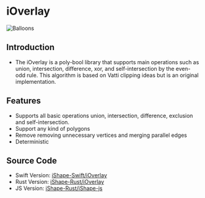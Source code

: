# iOverlay

![Balloons](/img/balloons.svg)


## Introduction

- The iOverlay is a poly-bool library that supports main operations such as union, intersection, difference, xor, and self-intersection by the even-odd rule. This algorithm is based on Vatti clipping ideas but is an original implementation.
  
## Features

- Supports all basic operations union, intersection, difference, exclusion and self-intersection.
- Support any kind of polygons
- Remove removing unnecessary vertices and merging parallel edges
- Deterministic

## Source Code

- Swift Version: [iShape-Swift/iOverlay](https://github.com/iShape-Swift/iOverlay)
- Rust Version: [iShape-Rust/iOverlay](https://github.com/iShape-Rust/iOverlay)
- JS Version: [iShape-Rust/iShape-js](https://github.com/iShape-Rust/iShape-js)